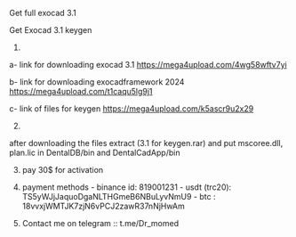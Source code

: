 Get full exocad 3.1 

Get Exocad 3.1 keygen

   1.

a- link for downloading exocad 3.1 https://mega4upload.com/4wg58wftv7yi

b- link for downloading exocadframework 2024 https://mega4upload.com/t1caqu5lg9j1

c- link of files for keygen https://mega4upload.com/k5ascr9u2x29

  2.

after downloading the files extract (3.1 for keygen.rar) and put mscoree.dll, plan.lic in DentalDB/bin and DentalCadApp/bin


  3. pay 30$ for activation 
  4. payment methods
    - binance id: 819001231
    - usdt (trc20): TS5yWJjJaquoDgaNLTHGmeB6NBuLyvNmU9
    - btc : 18vvxjWMTJK7zjN6vPCJ2zawR37nNjHwAm
  
  5. Contact me on telegram :: t.me/Dr_momed
